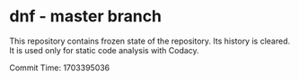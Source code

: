 # dnf - master branch

This repository contains frozen state of the repository.
Its history is cleared. It is used only for static code
analysis with Codacy.

Commit Time: 1703395036